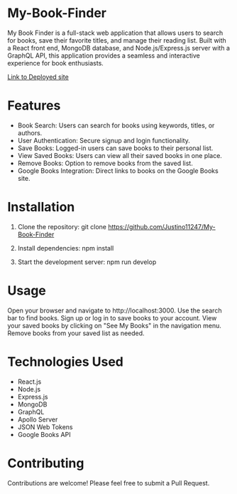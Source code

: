 # My-Book-Finder

My Book Finder is a full-stack web application that allows users to search for books, save their favorite titles, and manage their reading list. Built with a React front end, MongoDB database, and Node.js/Express.js server with a GraphQL API, this application provides a seamless and interactive experience for book enthusiasts.

[Link to Deployed site](https://my-book-finder.onrender.com)

# Features
- Book Search: Users can search for books using keywords, titles, or authors.
- User Authentication: Secure signup and login functionality.
- Save Books: Logged-in users can save books to their personal list.
- View Saved Books: Users can view all their saved books in one place.
- Remove Books: Option to remove books from the saved list.
- Google Books Integration: Direct links to books on the Google Books site.

# Installation
1. Clone the repository:
git clone https://github.com/Justino11247/My-Book-Finder

2. Install dependencies:
npm install

3. Start the development server:
npm run develop

# Usage
Open your browser and navigate to http://localhost:3000.
Use the search bar to find books.
Sign up or log in to save books to your account.
View your saved books by clicking on "See My Books" in the navigation menu.
Remove books from your saved list as needed.

# Technologies Used
<ul>
  <li>React.js</li>
  <li>Node.js</li>
  <li>Express.js</li>
  <li>MongoDB</li>
  <li>GraphQL</li>
  <li>Apollo Server</li>
  <li>JSON Web Tokens</li>
  <li>Google Books API</li>
</ul>

# Contributing
Contributions are welcome! Please feel free to submit a Pull Request.

